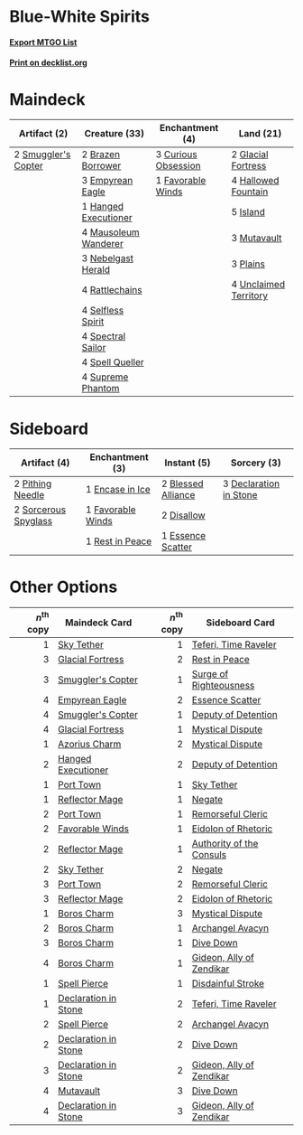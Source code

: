 # Blue-White Spirits

#### [Export MTGO List](../collection/Blue-White%20Spirits/Blue-White%20Spirits.txt)
#### [Print on decklist.org](http://decklist.org/?deckmain=2%09Brazen%20Borrower%0A3%09Curious%20Obsession%0A3%09Empyrean%20Eagle%0A1%09Favorable%20Winds%0A2%09Glacial%20Fortress%0A4%09Hallowed%20Fountain%0A1%09Hanged%20Executioner%0A5%09Island%0A4%09Mausoleum%20Wanderer%0A3%09Mutavault%0A3%09Nebelgast%20Herald%0A3%09Plains%0A4%09Rattlechains%0A4%09Selfless%20Spirit%0A2%09Smuggler's%20Copter%0A4%09Spectral%20Sailor%0A4%09Spell%20Queller%0A4%09Supreme%20Phantom%0A4%09Unclaimed%20Territory&deckside=2%09Blessed%20Alliance%0A3%09Declaration%20in%20Stone%0A2%09Disallow%0A1%09Encase%20in%20Ice%0A1%09Essence%20Scatter%0A1%09Favorable%20Winds%0A2%09Pithing%20Needle%0A1%09Rest%20in%20Peace%0A2%09Sorcerous%20Spyglass)
# Maindeck

|                                         Artifact (2)                                         |                                         Creature (33)                                         |                                       Enchantment (4)                                        |                                           Land (21)                                            |
|----------------------------------------------------------------------------------------------|-----------------------------------------------------------------------------------------------|----------------------------------------------------------------------------------------------|------------------------------------------------------------------------------------------------|
|2 [Smuggler's Copter](http://gatherer.wizards.com/Pages/Card/Details.aspx?multiverseid=417808)|2 [Brazen Borrower](http://gatherer.wizards.com/Pages/Card/Details.aspx?multiverseid=473001)   |3 [Curious Obsession](http://gatherer.wizards.com/Pages/Card/Details.aspx?multiverseid=439692)|2 [Glacial Fortress](http://gatherer.wizards.com/Pages/Card/Details.aspx?multiverseid=190562)   |
|                                                                                              |3 [Empyrean Eagle](http://gatherer.wizards.com/Pages/Card/Details.aspx?multiverseid=466962)    |1 [Favorable Winds](http://gatherer.wizards.com/Pages/Card/Details.aspx?multiverseid=240131)  |4 [Hallowed Fountain](http://gatherer.wizards.com/Pages/Card/Details.aspx?multiverseid=97071)   |
|                                                                                              |1 [Hanged Executioner](http://gatherer.wizards.com/Pages/Card/Details.aspx?multiverseid=466776)|                                                                                              |5 [Island](http://gatherer.wizards.com/Pages/Card/Details.aspx?multiverseid=439857)             |
|                                                                                              |4 [Mausoleum Wanderer](http://gatherer.wizards.com/Pages/Card/Details.aspx?multiverseid=414364)|                                                                                              |3 [Mutavault](http://gatherer.wizards.com/Pages/Card/Details.aspx?multiverseid=370733)          |
|                                                                                              |3 [Nebelgast Herald](http://gatherer.wizards.com/Pages/Card/Details.aspx?multiverseid=414366)  |                                                                                              |3 [Plains](http://gatherer.wizards.com/Pages/Card/Details.aspx?multiverseid=439856)             |
|                                                                                              |4 [Rattlechains](http://gatherer.wizards.com/Pages/Card/Details.aspx?multiverseid=409824)      |                                                                                              |4 [Unclaimed Territory](http://gatherer.wizards.com/Pages/Card/Details.aspx?multiverseid=435419)|
|                                                                                              |4 [Selfless Spirit](http://gatherer.wizards.com/Pages/Card/Details.aspx?multiverseid=414332)   |                                                                                              |                                                                                                |
|                                                                                              |4 [Spectral Sailor](http://gatherer.wizards.com/Pages/Card/Details.aspx?multiverseid=466830)   |                                                                                              |                                                                                                |
|                                                                                              |4 [Spell Queller](http://gatherer.wizards.com/Pages/Card/Details.aspx?multiverseid=414494)     |                                                                                              |                                                                                                |
|                                                                                              |4 [Supreme Phantom](http://gatherer.wizards.com/Pages/Card/Details.aspx?multiverseid=447212)   |                                                                                              |                                                                                                |


# Sideboard

|                                         Artifact (4)                                          |                                      Enchantment (3)                                       |                                         Instant (5)                                         |                                           Sorcery (3)                                           |
|-----------------------------------------------------------------------------------------------|--------------------------------------------------------------------------------------------|---------------------------------------------------------------------------------------------|-------------------------------------------------------------------------------------------------|
|2 [Pithing Needle](http://gatherer.wizards.com/Pages/Card/Details.aspx?multiverseid=129526)    |1 [Encase in Ice](http://gatherer.wizards.com/Pages/Card/Details.aspx?multiverseid=394564)  |2 [Blessed Alliance](http://gatherer.wizards.com/Pages/Card/Details.aspx?multiverseid=414302)|3 [Declaration in Stone](http://gatherer.wizards.com/Pages/Card/Details.aspx?multiverseid=409750)|
|2 [Sorcerous Spyglass](http://gatherer.wizards.com/Pages/Card/Details.aspx?multiverseid=435407)|1 [Favorable Winds](http://gatherer.wizards.com/Pages/Card/Details.aspx?multiverseid=240131)|2 [Disallow](http://gatherer.wizards.com/Pages/Card/Details.aspx?multiverseid=423698)        |                                                                                                 |
|                                                                                               |1 [Rest in Peace](http://gatherer.wizards.com/Pages/Card/Details.aspx?multiverseid=442021)  |1 [Essence Scatter](http://gatherer.wizards.com/Pages/Card/Details.aspx?multiverseid=426754) |                                                                                                 |


# Other Options

|*n*<sup>th</sup> copy|                                         Maindeck Card                                         |*n*<sup>th</sup> copy|                                          Sideboard Card                                           |
|--------------------:|-----------------------------------------------------------------------------------------------|--------------------:|---------------------------------------------------------------------------------------------------|
|                    1|[Sky Tether](http://gatherer.wizards.com/Pages/Card/Details.aspx?multiverseid=457165)          |                    1|[Teferi, Time Raveler](http://gatherer.wizards.com/Pages/Card/Details.aspx?multiverseid=461148)    |
|                    3|[Glacial Fortress](http://gatherer.wizards.com/Pages/Card/Details.aspx?multiverseid=190562)    |                    2|[Rest in Peace](http://gatherer.wizards.com/Pages/Card/Details.aspx?multiverseid=442021)           |
|                    3|[Smuggler's Copter](http://gatherer.wizards.com/Pages/Card/Details.aspx?multiverseid=417808)   |                    1|[Surge of Righteousness](http://gatherer.wizards.com/Pages/Card/Details.aspx?multiverseid=394720)  |
|                    4|[Empyrean Eagle](http://gatherer.wizards.com/Pages/Card/Details.aspx?multiverseid=466962)      |                    2|[Essence Scatter](http://gatherer.wizards.com/Pages/Card/Details.aspx?multiverseid=426754)         |
|                    4|[Smuggler's Copter](http://gatherer.wizards.com/Pages/Card/Details.aspx?multiverseid=417808)   |                    1|[Deputy of Detention](http://gatherer.wizards.com/Pages/Card/Details.aspx?multiverseid=457309)     |
|                    4|[Glacial Fortress](http://gatherer.wizards.com/Pages/Card/Details.aspx?multiverseid=190562)    |                    1|[Mystical Dispute](http://gatherer.wizards.com/Pages/Card/Details.aspx?multiverseid=473020)        |
|                    1|[Azorius Charm](http://gatherer.wizards.com/Pages/Card/Details.aspx?multiverseid=460137)       |                    2|[Mystical Dispute](http://gatherer.wizards.com/Pages/Card/Details.aspx?multiverseid=473020)        |
|                    2|[Hanged Executioner](http://gatherer.wizards.com/Pages/Card/Details.aspx?multiverseid=466776)  |                    2|[Deputy of Detention](http://gatherer.wizards.com/Pages/Card/Details.aspx?multiverseid=457309)     |
|                    1|[Port Town](http://gatherer.wizards.com/Pages/Card/Details.aspx?multiverseid=410046)           |                    1|[Sky Tether](http://gatherer.wizards.com/Pages/Card/Details.aspx?multiverseid=457165)              |
|                    1|[Reflector Mage](http://gatherer.wizards.com/Pages/Card/Details.aspx?multiverseid=407667)      |                    1|[Negate](http://gatherer.wizards.com/Pages/Card/Details.aspx?multiverseid=423707)                  |
|                    2|[Port Town](http://gatherer.wizards.com/Pages/Card/Details.aspx?multiverseid=410046)           |                    1|[Remorseful Cleric](http://gatherer.wizards.com/Pages/Card/Details.aspx?multiverseid=447169)       |
|                    2|[Favorable Winds](http://gatherer.wizards.com/Pages/Card/Details.aspx?multiverseid=240131)     |                    1|[Eidolon of Rhetoric](http://gatherer.wizards.com/Pages/Card/Details.aspx?multiverseid=380409)     |
|                    2|[Reflector Mage](http://gatherer.wizards.com/Pages/Card/Details.aspx?multiverseid=407667)      |                    1|[Authority of the Consuls](http://gatherer.wizards.com/Pages/Card/Details.aspx?multiverseid=417578)|
|                    2|[Sky Tether](http://gatherer.wizards.com/Pages/Card/Details.aspx?multiverseid=457165)          |                    2|[Negate](http://gatherer.wizards.com/Pages/Card/Details.aspx?multiverseid=423707)                  |
|                    3|[Port Town](http://gatherer.wizards.com/Pages/Card/Details.aspx?multiverseid=410046)           |                    2|[Remorseful Cleric](http://gatherer.wizards.com/Pages/Card/Details.aspx?multiverseid=447169)       |
|                    3|[Reflector Mage](http://gatherer.wizards.com/Pages/Card/Details.aspx?multiverseid=407667)      |                    2|[Eidolon of Rhetoric](http://gatherer.wizards.com/Pages/Card/Details.aspx?multiverseid=380409)     |
|                    1|[Boros Charm](http://gatherer.wizards.com/Pages/Card/Details.aspx?multiverseid=442188)         |                    3|[Mystical Dispute](http://gatherer.wizards.com/Pages/Card/Details.aspx?multiverseid=473020)        |
|                    2|[Boros Charm](http://gatherer.wizards.com/Pages/Card/Details.aspx?multiverseid=442188)         |                    1|[Archangel Avacyn](http://gatherer.wizards.com/Pages/Card/Details.aspx?multiverseid=409741)        |
|                    3|[Boros Charm](http://gatherer.wizards.com/Pages/Card/Details.aspx?multiverseid=442188)         |                    1|[Dive Down](http://gatherer.wizards.com/Pages/Card/Details.aspx?multiverseid=435205)               |
|                    4|[Boros Charm](http://gatherer.wizards.com/Pages/Card/Details.aspx?multiverseid=442188)         |                    1|[Gideon, Ally of Zendikar](http://gatherer.wizards.com/Pages/Card/Details.aspx?multiverseid=401897)|
|                    1|[Spell Pierce](http://gatherer.wizards.com/Pages/Card/Details.aspx?multiverseid=425876)        |                    1|[Disdainful Stroke](http://gatherer.wizards.com/Pages/Card/Details.aspx?multiverseid=420705)       |
|                    1|[Declaration in Stone](http://gatherer.wizards.com/Pages/Card/Details.aspx?multiverseid=409750)|                    2|[Teferi, Time Raveler](http://gatherer.wizards.com/Pages/Card/Details.aspx?multiverseid=461148)    |
|                    2|[Spell Pierce](http://gatherer.wizards.com/Pages/Card/Details.aspx?multiverseid=425876)        |                    2|[Archangel Avacyn](http://gatherer.wizards.com/Pages/Card/Details.aspx?multiverseid=409741)        |
|                    2|[Declaration in Stone](http://gatherer.wizards.com/Pages/Card/Details.aspx?multiverseid=409750)|                    2|[Dive Down](http://gatherer.wizards.com/Pages/Card/Details.aspx?multiverseid=435205)               |
|                    3|[Declaration in Stone](http://gatherer.wizards.com/Pages/Card/Details.aspx?multiverseid=409750)|                    2|[Gideon, Ally of Zendikar](http://gatherer.wizards.com/Pages/Card/Details.aspx?multiverseid=401897)|
|                    4|[Mutavault](http://gatherer.wizards.com/Pages/Card/Details.aspx?multiverseid=370733)           |                    3|[Dive Down](http://gatherer.wizards.com/Pages/Card/Details.aspx?multiverseid=435205)               |
|                    4|[Declaration in Stone](http://gatherer.wizards.com/Pages/Card/Details.aspx?multiverseid=409750)|                    3|[Gideon, Ally of Zendikar](http://gatherer.wizards.com/Pages/Card/Details.aspx?multiverseid=401897)|

